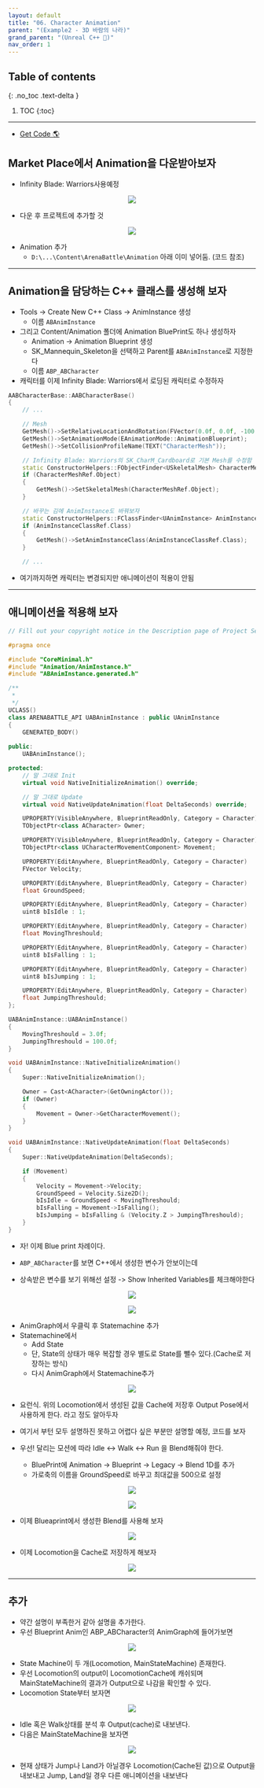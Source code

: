 ```yaml
---
layout: default
title: "06. Character Animation"
parent: "(Example2 - 3D 바람의 나라)"
grand_parent: "(Unreal C++ 🚀)"
nav_order: 1
---
```


## Table of contents
{: .no_toc .text-delta }

1. TOC
{:toc}

---

* [Get Code 🌎](https://github.com/Arthur880708/Unreal_Cpp_Basic_2/tree/5)

## Market Place에서 Animation을 다운받아보자

* Infinity Blade: Warriors사용예정

<p align="center">
  <img src="https://taehyungs-programming-blog.github.io/blog/assets/images/unreal/unreal_cpp_2/ucpp_2_6_1.png"/>
</p>

* 다운 후 프로젝트에 추가할 것

<p align="center">
  <img src="https://taehyungs-programming-blog.github.io/blog/assets/images/unreal/unreal_cpp_2/ucpp_2_6_2.png"/>
</p>

* Animation 추가
    * `D:\...\Content\ArenaBattle\Animation` 아래 이미 넣어둠. (코드 참조)

---

## Animation을 담당하는 C++ 클래스를 생성해 보자

* Tools -> Create New C++ Class -> AnimInstance 생성
    * 이름 `ABAnimInstance`
* 그리고 Content/Animation 폴더에 Animation BluePrint도 하나 생성하자
    * Animation -> Animation Blueprint 생성
    * SK_Mannequin_Skeleton을 선택하고 Parent를 `ABAnimInstance`로 지정한다
    * 이름 `ABP_ABCharacter`
* 캐릭터를 이제 Infinity Blade: Warriors에서 로딩된 캐릭터로 수정하자

```cpp
AABCharacterBase::AABCharacterBase()
{
	// ...

	// Mesh
	GetMesh()->SetRelativeLocationAndRotation(FVector(0.0f, 0.0f, -100.0f), FRotator(0.0f, -90.0f, 0.0f));
	GetMesh()->SetAnimationMode(EAnimationMode::AnimationBlueprint);
	GetMesh()->SetCollisionProfileName(TEXT("CharacterMesh"));

    // Infinity Blade: Warriors의 SK_CharM_Cardboard로 기본 Mesh를 수정함
	static ConstructorHelpers::FObjectFinder<USkeletalMesh> CharacterMeshRef(TEXT("/Script/Engine.SkeletalMesh'/Game/InfinityBladeWarriors/Character/CompleteCharacters/SK_CharM_Cardboard.SK_CharM_Cardboard'"));
	if (CharacterMeshRef.Object)
	{
		GetMesh()->SetSkeletalMesh(CharacterMeshRef.Object);
	}

    // 바꾸는 김에 AnimInstance도 바꿔보자
    static ConstructorHelpers::FClassFinder<UAnimInstance> AnimInstanceClassRef(TEXT("/Game/ArenaBattle/Animation/ABP_ABCharacter.ABP_ABCharacter_C"));
	if (AnimInstanceClassRef.Class)
	{
		GetMesh()->SetAnimInstanceClass(AnimInstanceClassRef.Class);
	}

    // ...
```

* 여기까지하면 캐릭터는 변경되지만 애니메이션이 적용이 안됨

---

## 애니메이션을 적용해 보자

```cpp
// Fill out your copyright notice in the Description page of Project Settings.

#pragma once

#include "CoreMinimal.h"
#include "Animation/AnimInstance.h"
#include "ABAnimInstance.generated.h"

/**
 * 
 */
UCLASS()
class ARENABATTLE_API UABAnimInstance : public UAnimInstance
{
	GENERATED_BODY()
	
public:
	UABAnimInstance();

protected:
    // 말 그대로 Init
	virtual void NativeInitializeAnimation() override;

    // 말 그대로 Update
	virtual void NativeUpdateAnimation(float DeltaSeconds) override;

	UPROPERTY(VisibleAnywhere, BlueprintReadOnly, Category = Character)
	TObjectPtr<class ACharacter> Owner;

	UPROPERTY(VisibleAnywhere, BlueprintReadOnly, Category = Character)
	TObjectPtr<class UCharacterMovementComponent> Movement;

	UPROPERTY(EditAnywhere, BlueprintReadOnly, Category = Character)
	FVector Velocity;

	UPROPERTY(EditAnywhere, BlueprintReadOnly, Category = Character)
	float GroundSpeed;

	UPROPERTY(EditAnywhere, BlueprintReadOnly, Category = Character)
	uint8 bIsIdle : 1;

	UPROPERTY(EditAnywhere, BlueprintReadOnly, Category = Character)
	float MovingThreshould;

	UPROPERTY(EditAnywhere, BlueprintReadOnly, Category = Character)
	uint8 bIsFalling : 1;

	UPROPERTY(EditAnywhere, BlueprintReadOnly, Category = Character)
	uint8 bIsJumping : 1;

	UPROPERTY(EditAnywhere, BlueprintReadOnly, Category = Character)
	float JumpingThreshould;
};
```

```cpp
UABAnimInstance::UABAnimInstance()
{
	MovingThreshould = 3.0f;
	JumpingThreshould = 100.0f;
}

void UABAnimInstance::NativeInitializeAnimation()
{
	Super::NativeInitializeAnimation();

	Owner = Cast<ACharacter>(GetOwningActor());
	if (Owner)
	{
		Movement = Owner->GetCharacterMovement();
	}
}

void UABAnimInstance::NativeUpdateAnimation(float DeltaSeconds)
{
	Super::NativeUpdateAnimation(DeltaSeconds);

	if (Movement)
	{
		Velocity = Movement->Velocity;
		GroundSpeed = Velocity.Size2D();
		bIsIdle = GroundSpeed < MovingThreshould;
		bIsFalling = Movement->IsFalling();
		bIsJumping = bIsFalling & (Velocity.Z > JumpingThreshould);
	}
}
```

* 자! 이제 Blue print 차례이다.

* `ABP_ABCharacter`를 보면 C++에서 생성한 변수가 안보이는데
* 상속받은 변수를 보기 위해선 설정 -> Show Inherited Variables를 체크해야한다

<p align="center">
  <img src="https://taehyungs-programming-blog.github.io/blog/assets/images/unreal/unreal_cpp_2/ucpp_2_6_3.png"/>
</p>

<p align="center">
  <img src="https://taehyungs-programming-blog.github.io/blog/assets/images/unreal/unreal_cpp_2/ucpp_2_6_4.png"/>
</p>

* AnimGraph에서 우클릭 후 Statemachine 추가
* Statemachine에서
    * Add State
    * 단, State의 상태가 매우 복잡할 경우 별도로 State를 뺄수 있다.(Cache로 저장하는 방식)
    * 다시 AnimGraph에서 Statemachine추가

<p align="center">
  <img src="https://taehyungs-programming-blog.github.io/blog/assets/images/unreal/unreal_cpp_2/ucpp_2_6_5.png"/>
</p>

* 요런식. 위의 Locomotion에서 생성된 값을 Cache에 저장후 Output Pose에서 사용하게 한다. 라고 정도 알아두자
* 여기서 부턴 모두 설명하진 못하고 어렵다 싶은 부분만 설명할 예정, 코드를 보자

* 우선! 달리는 모션에 따라 Idle <-> Walk <-> Run 을 Blend해줘야 한다.
    * BluePrint에 Animation -> Blueprint -> Legacy -> Blend 1D를 추가
    * 가로축의 이름을 GroundSpeed로 바꾸고 최대값을 500으로 설정

<p align="center">
  <img src="https://taehyungs-programming-blog.github.io/blog/assets/images/unreal/unreal_cpp_2/ucpp_2_6_6.png"/>
</p>

<p align="center">
  <img src="https://taehyungs-programming-blog.github.io/blog/assets/images/unreal/unreal_cpp_2/ucpp_2_6_7.png"/>
</p>

* 이제 Blueaprint에서 생성한 Blend를 사용해 보자

<p align="center">
  <img src="https://taehyungs-programming-blog.github.io/blog/assets/images/unreal/unreal_cpp_2/ucpp_2_6_8.png"/>
</p>

* 이제 Locomotion을 Cache로 저장하게 해보자

<p align="center">
  <img src="https://taehyungs-programming-blog.github.io/blog/assets/images/unreal/unreal_cpp_2/ucpp_2_6_9.png"/>
</p>

---

## 추가

* 약간 설명이 부족한거 같아 설명을 추가한다.
* 우선 Blueprint Anim인 ABP_ABCharacter의 AnimGraph에 들어가보면

<p align="center">
  <img src="https://taehyungs-programming-blog.github.io/blog/assets/images/unreal/unreal_cpp_2/ucpp_2_6_10.png"/>
</p>

* State Machine이 두 개(Locomotion, MainStateMachine) 존재한다.
* 우선 Locomotion의 output이 LocomotionCache에 캐쉬되며 MainStateMachine의 결과가 Output으로 나감을 확인할 수 있다.
* Locomotion State부터 보자면

<p align="center">
  <img src="https://taehyungs-programming-blog.github.io/blog/assets/images/unreal/unreal_cpp_2/ucpp_2_6_11.png"/>
</p>

* Idle 혹은 Walk상태를 분석 후 Output(cache)로 내보낸다.
* 다음은 MainStateMachine을 보자면

<p align="center">
  <img src="https://taehyungs-programming-blog.github.io/blog/assets/images/unreal/unreal_cpp_2/ucpp_2_6_12.png"/>
</p>

* 현재 상태가 Jump나 Land가 아닐경우 Locomotion(Cache된 값)으로 Output을 내보내고 Jump, Land일 경우 다른 애니메이션을 내보낸다
